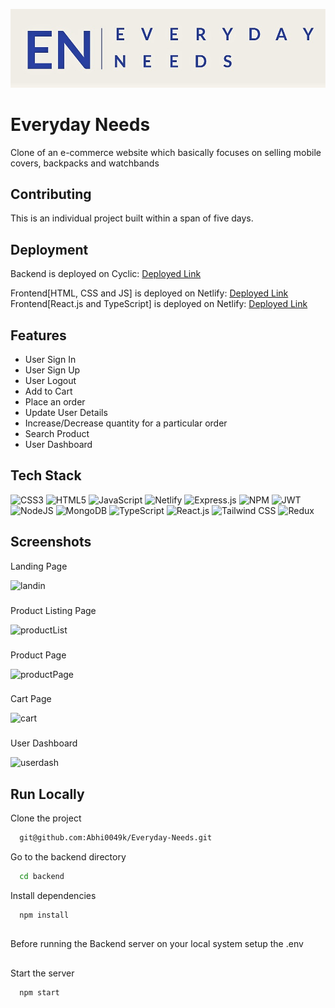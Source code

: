 ![Logo](https://raw.githubusercontent.com/Abhi0049k/Everyday-Needs/main/frontend/icon/Everyday%20needs-logos.jpeg)
# Everyday Needs

Clone of an e-commerce website which basically focuses on selling mobile covers, backpacks and watchbands


## Contributing

This is an individual project built within a span of five days.


## Deployment

Backend is deployed on Cyclic:  [Deployed Link](https://shy-red-rabbit-sari.cyclic.app/)

Frontend[HTML, CSS and JS] is deployed on Netlify: [Deployed Link](https://inquisitive-froyo-761ed8.netlify.app/)
Frontend[React.js and TypeScript] is deployed on Netlify: [Deployed Link](https://inquisitive-froyo-761ed8.netlify.app/)
## Features

- User Sign In
- User Sign Up
- User Logout
- Add to Cart
- Place an order
- Update User Details
- Increase/Decrease quantity for a particular order
- Search Product
- User Dashboard


## Tech Stack
![CSS3](https://img.shields.io/badge/css3-%231572B6.svg?style=for-the-badge&logo=css3&logoColor=white) ![HTML5](https://img.shields.io/badge/html5-%23E34F26.svg?style=for-the-badge&logo=html5&logoColor=white) ![JavaScript](https://img.shields.io/badge/javascript-%23323330.svg?style=for-the-badge&logo=javascript&logoColor=%23F7DF1E) ![Netlify](https://img.shields.io/badge/netlify-%23000000.svg?style=for-the-badge&logo=netlify&logoColor=#00C7B7)  ![Express.js](https://img.shields.io/badge/express.js-%23404d59.svg?style=for-the-badge&logo=express&logoColor=%2361DAFB) ![NPM](https://img.shields.io/badge/NPM-%23000000.svg?style=for-the-badge&logo=npm&logoColor=white) ![JWT](https://img.shields.io/badge/JWT-black?style=for-the-badge&logo=JSON%20web%20tokens) ![NodeJS](https://img.shields.io/badge/node.js-6DA55F?style=for-the-badge&logo=node.js&logoColor=white) ![MongoDB](https://img.shields.io/badge/MongoDB-%234ea94b.svg?style=for-the-badge&logo=mongodb&logoColor=white) ![TypeScript](https://img.shields.io/badge/TypeScript-%233178C6.svg?style=for-the-badge&logo=typescript&logoColor=white) ![React.js](https://img.shields.io/badge/React.js-%2361DAFB.svg?style=for-the-badge&logo=react&logoColor=white) ![Tailwind CSS](https://img.shields.io/badge/Tailwind_CSS-%231a202c.svg?style=for-the-badge&logo=tailwind-css&logoColor=38B2AC) ![Redux](https://img.shields.io/badge/Redux-%23764ABC.svg?style=for-the-badge&logo=redux&logoColor=white)






## Screenshots


Landing Page

![landin](https://github.com/Abhi0049k/stark-business-7502/assets/112062354/78f0f3e0-c464-4420-9e7f-bd5206a8345f)

###
Product Listing Page

![productList](https://github.com/Abhi0049k/stark-business-7502/assets/112062354/835f3e2e-3a17-4dd5-b379-d1dcb2136c64)

###
Product Page

![productPage](https://github.com/Abhi0049k/stark-business-7502/assets/112062354/f7e7f873-541b-438e-907f-828837a2e2f7)

###
Cart Page

![cart](https://github.com/Abhi0049k/stark-business-7502/assets/112062354/edb5a2fd-88ef-4e8a-b1d0-a01e86eb644e)

###

User Dashboard

![userdash](https://github.com/Abhi0049k/stark-business-7502/assets/112062354/5e61e501-b72a-4cb0-bbad-5599b7858010)

## Run Locally

Clone the project

```bash
  git@github.com:Abhi0049k/Everyday-Needs.git
```

Go to the backend directory

```bash
  cd backend
```

Install dependencies

```bash
  npm install
```
##
Before running the Backend server on your local system setup the .env
##

Start the server

```bash
  npm start
```

